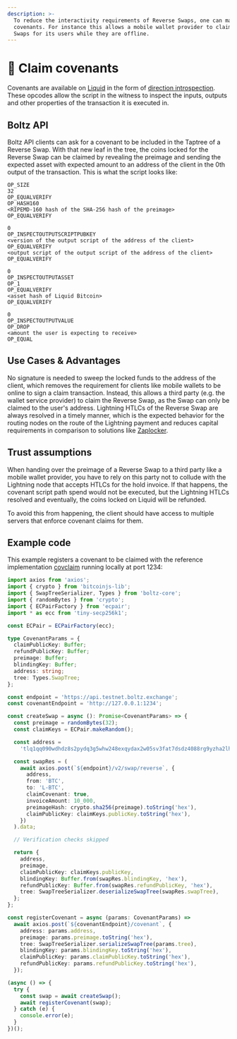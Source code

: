 ```yaml
---
description: >-
  To reduce the interactivity requirements of Reverse Swaps, one can make use of
  covenants. For instance this allows a mobile wallet provider to claim Reverse
  Swaps for its users while they are offline.
---
```


# 📜 Claim covenants

Covenants are available on [Liquid](https://liquid.net/) in the form of [direction introspection](https://github.com/ElementsProject/elements/blob/master/doc/tapscript_opcodes.md#new-opcodes-for-additional-functionality). These opcodes allow the script in the witness to inspect the inputs, outputs and other properties of the transaction it is executed in.

## Boltz API

Boltz API clients can ask for a covenant to be included in the Taptree of a Reverse Swap. With that new leaf in the tree, the coins locked for the Reverse Swap can be claimed by revealing the preimage and sending the expected asset with expected amount to an address of the client in the 0th output of the transaction. This is what the script looks like:

```
OP_SIZE
32
OP_EQUALVERIFY
OP_HASH160
<RIPEMD-160 hash of the SHA-256 hash of the preimage>
OP_EQUALVERIFY

0
OP_INSPECTOUTPUTSCRIPTPUBKEY
<version of the output script of the address of the client>
OP_EQUALVERIFY
<output script of the output script of the address of the client>
OP_EQUALVERIFY

0
OP_INSPECTOUTPUTASSET
OP_1
OP_EQUALVERIFY
<asset hash of Liquid Bitcoin>
OP_EQUALVERIFY

0
OP_INSPECTOUTPUTVALUE
OP_DROP
<amount the user is expecting to receive>
OP_EQUAL
```

## Use Cases & Advantages

No signature is needed to sweep the locked funds to the address of the client, which removes the requirement for clients like mobile wallets to be online to sign a claim transaction. Instead, this allows a third party (e.g. the wallet service provider) to claim the Reverse Swap, as the Swap can only be claimed to the user's address. Lightning HTLCs of the Reverse Swap are always resolved in a timely manner, which is the expected behavior for the routing nodes on the route of the Lightning payment and reduces capital requirements in comparison to solutions like [Zaplocker](https://github.com/supertestnet/zaplocker).

## Trust assumptions

When handing over the preimage of a Reverse Swap to a third party like a mobile wallet provider, you have to rely on this party not to collude with the Lightning node that accepts HTLCs for the hold invoice. If that happens, the covenant script path spend would not be executed, but the Lightning HTLCs resolved and eventually, the coins locked on Liquid will be refunded.

To avoid this from happening, the client should have access to multiple servers that enforce covenant claims for them.

## Example code

This example registers a covenant to be claimed with the reference implementation [covclaim](https://github.com/BoltzExchange/covclaim/) running locally at port 1234:

```typescript
import axios from 'axios';
import { crypto } from 'bitcoinjs-lib';
import { SwapTreeSerializer, Types } from 'boltz-core';
import { randomBytes } from 'crypto';
import { ECPairFactory } from 'ecpair';
import * as ecc from 'tiny-secp256k1';

const ECPair = ECPairFactory(ecc);

type CovenantParams = {
  claimPublicKey: Buffer;
  refundPublicKey: Buffer;
  preimage: Buffer;
  blindingKey: Buffer;
  address: string;
  tree: Types.SwapTree;
};

const endpoint = 'https://api.testnet.boltz.exchange';
const covenantEndpoint = 'http://127.0.0.1:1234';

const createSwap = async (): Promise<CovenantParams> => {
  const preimage = randomBytes(32);
  const claimKeys = ECPair.makeRandom();

  const address =
    'tlq1qq090wdhdz8s2pydq3g5whw248exqydax2w05sv3fat7dsdz4088rg9yzha2lh8rcr2wq4ek244ug77al8ps27shp59e588azj';

  const swapRes = (
    await axios.post(`${endpoint}/v2/swap/reverse`, {
      address,
      from: 'BTC',
      to: 'L-BTC',
      claimCovenant: true,
      invoiceAmount: 10_000,
      preimageHash: crypto.sha256(preimage).toString('hex'),
      claimPublicKey: claimKeys.publicKey.toString('hex'),
    })
  ).data;

  // Verification checks skipped

  return {
    address,
    preimage,
    claimPublicKey: claimKeys.publicKey,
    blindingKey: Buffer.from(swapRes.blindingKey, 'hex'),
    refundPublicKey: Buffer.from(swapRes.refundPublicKey, 'hex'),
    tree: SwapTreeSerializer.deserializeSwapTree(swapRes.swapTree),
  };
};

const registerCovenant = async (params: CovenantParams) =>
  await axios.post(`${covenantEndpoint}/covenant`, {
    address: params.address,
    preimage: params.preimage.toString('hex'),
    tree: SwapTreeSerializer.serializeSwapTree(params.tree),
    blindingKey: params.blindingKey.toString('hex'),
    claimPublicKey: params.claimPublicKey.toString('hex'),
    refundPublicKey: params.refundPublicKey.toString('hex'),
  });

(async () => {
  try {
    const swap = await createSwap();
    await registerCovenant(swap);
  } catch (e) {
    console.error(e);
  }
})();
```
